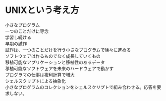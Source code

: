 # UNIXという考え方
小さなプログラム<br/>
一つのことだけに専念<br/>
学習し続ける<br/>
早期の試作<br/>
試作は、一つのことだけを行う小さなプログラムで徐々に進める<br/>
ソフトウェアは作るものでなく成長していくもの<br/>
移植可能なアプリケーションと移植性のあるデータ<br/>
移植可能なソフトウェアを未来のハードウェアで動かす<br/>
プログラマの仕事は複利計算で増大<br/>
シェルスクリプトによる抽象化<br/>
小さなプログラムのコレクションをシェルスクリプトで組み合わせる。応答を要求しない。<br/>
